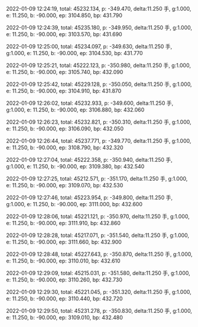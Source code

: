 2022-01-09 12:24:19, total: 45232.134, p: -349.470, delta:11.250 手, g:1.000, e: 11.250, b: -90.000, ep: 3104.850, bp: 431.790

2022-01-09 12:24:39, total: 45235.180, p: -349.950, delta:11.250 手, g:1.000, e: 11.250, b: -90.000, ep: 3103.570, bp: 431.690

2022-01-09 12:25:00, total: 45234.097, p: -349.630, delta:11.250 手, g:1.000, e: 11.250, b: -90.000, ep: 3104.530, bp: 431.770

2022-01-09 12:25:21, total: 45222.123, p: -350.980, delta:11.250 手, g:1.000, e: 11.250, b: -90.000, ep: 3105.740, bp: 432.090

2022-01-09 12:25:42, total: 45229.128, p: -350.050, delta:11.250 手, g:1.000, e: 11.250, b: -90.000, ep: 3104.910, bp: 431.870

2022-01-09 12:26:02, total: 45232.933, p: -349.600, delta:11.250 手, g:1.000, e: 11.250, b: -90.000, ep: 3106.880, bp: 432.060

2022-01-09 12:26:23, total: 45232.821, p: -350.310, delta:11.250 手, g:1.000, e: 11.250, b: -90.000, ep: 3106.090, bp: 432.050

2022-01-09 12:26:44, total: 45237.771, p: -349.770, delta:11.250 手, g:1.000, e: 11.250, b: -90.000, ep: 3108.790, bp: 432.320

2022-01-09 12:27:04, total: 45222.358, p: -350.940, delta:11.250 手, g:1.000, e: 11.250, b: -90.000, ep: 3109.380, bp: 432.540

2022-01-09 12:27:25, total: 45212.571, p: -351.170, delta:11.250 手, g:1.000, e: 11.250, b: -90.000, ep: 3109.070, bp: 432.530

2022-01-09 12:27:46, total: 45223.954, p: -349.800, delta:11.250 手, g:1.000, e: 11.250, b: -90.000, ep: 3111.000, bp: 432.600

2022-01-09 12:28:06, total: 45221.121, p: -350.970, delta:11.250 手, g:1.000, e: 11.250, b: -90.000, ep: 3111.910, bp: 432.860

2022-01-09 12:28:28, total: 45217.071, p: -351.540, delta:11.250 手, g:1.000, e: 11.250, b: -90.000, ep: 3111.660, bp: 432.900

2022-01-09 12:28:48, total: 45227.643, p: -350.870, delta:11.250 手, g:1.000, e: 11.250, b: -90.000, ep: 3110.010, bp: 432.610

2022-01-09 12:29:09, total: 45215.031, p: -351.580, delta:11.250 手, g:1.000, e: 11.250, b: -90.000, ep: 3110.260, bp: 432.730

2022-01-09 12:29:30, total: 45221.045, p: -351.320, delta:11.250 手, g:1.000, e: 11.250, b: -90.000, ep: 3110.440, bp: 432.720

2022-01-09 12:29:50, total: 45231.278, p: -350.830, delta:11.250 手, g:1.000, e: 11.250, b: -90.000, ep: 3109.010, bp: 432.480